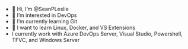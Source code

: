 - 👋 Hi, I’m @SeanPLeslie
- 👀 I’m interested in DevOps
- 🌱 I’m currently learning Git
- 💚 I want to learn Linux, Docker, and VS Extensions
- I currently work with Azure DevOps Server, Visual Studio, Powershell, TFVC, and Windows Server

<!---
SeanPLeslie/SeanPLeslie is a ✨ special ✨ repository because its `README.md` (this file) appears on your GitHub profile.
You can click the Preview link to take a look at your changes.
--->

